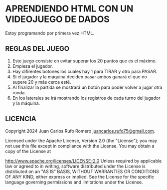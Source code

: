 # APRENDIENDO HTML CON UN VIDEOJUEGO DE DADOS

Estoy programando por primera vez HTML.


## REGLAS DEL JUEGO

1. Este juego consiste en evitar superar los 20 puntos que es el máximo.
2. Empieza el jugador.
3. Hay difirentes botones los cuales hay 1 para TIRAR y otro para PASAR.
4. Si el jugador y la máquina deciden pasar ambos ganará el que no supere 20 y más cerca esté.
5. Al finalizar la partida se mostrará un botón para poder volver a jugar otra ronda.
6. En los laterales se irá mostrando los registros de cada turno del jugador y la máquina.


## LICENCIA

Copyright 2024 Juan Carlos Rufo Romero juancarlos.rufo75@gmail.com.

Licensed under the Apache License, Version 2.0 (the "License"); you may not use this file except in compliance with the License. You may obtain a copy of the License at

http://www.apache.org/licenses/LICENSE-2.0
Unless required by applicable law or agreed to in writing, software distributed under the License is distributed on an "AS IS" BASIS, WITHOUT WARRANTIES OR CONDITIONS OF ANY KIND, either express or implied. See the License for the specific language governing permissions and limitations under the License.